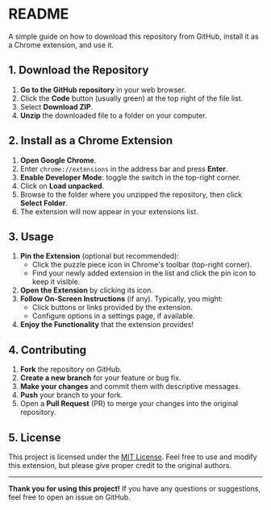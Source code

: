 # README

A simple guide on how to download this repository from GitHub, install it as a Chrome extension, and use it.

## 1. Download the Repository

1. **Go to the GitHub repository** in your web browser.
2. Click the **Code** button (usually green) at the top right of the file list.
3. Select **Download ZIP**.
4. **Unzip** the downloaded file to a folder on your computer.

## 2. Install as a Chrome Extension

1. **Open Google Chrome**.
2. Enter `chrome://extensions` in the address bar and press **Enter**.
3. **Enable Developer Mode**: toggle the switch in the top-right corner.
4. Click on **Load unpacked**.
5. Browse to the folder where you unzipped the repository, then click **Select Folder**.
6. The extension will now appear in your extensions list.

## 3. Usage

1. **Pin the Extension** (optional but recommended):
   - Click the puzzle piece icon in Chrome's toolbar (top-right corner).
   - Find your newly added extension in the list and click the pin icon to keep it visible.
2. **Open the Extension** by clicking its icon.
3. **Follow On-Screen Instructions** (if any). Typically, you might:
   - Click buttons or links provided by the extension.
   - Configure options in a settings page, if available.
4. **Enjoy the Functionality** that the extension provides!

## 4. Contributing

1. **Fork** the repository on GitHub.
2. **Create a new branch** for your feature or bug fix.
3. **Make your changes** and commit them with descriptive messages.
4. **Push** your branch to your fork.
5. Open a **Pull Request** (PR) to merge your changes into the original repository.

## 5. License

This project is licensed under the [MIT License](LICENSE). Feel free to use and modify this extension, but please give proper credit to the original authors.

---

**Thank you for using this project!** If you have any questions or suggestions, feel free to open an issue on GitHub.
